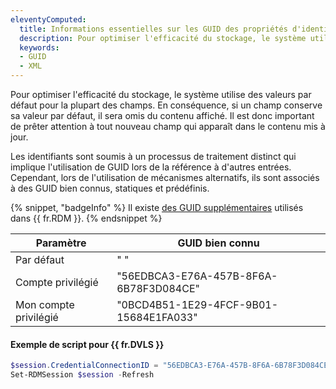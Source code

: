 ```yaml
---
eleventyComputed:
  title: Informations essentielles sur les GUID des propriétés d'identifiants dans {{ fr.DVLS }}
  description: Pour optimiser l'efficacité du stockage, le système utilise des valeurs par défaut pour la plupart des champs.
  keywords: 
  - GUID
  - XML
---
```

Pour optimiser l'efficacité du stockage, le système utilise des valeurs par défaut pour la plupart des champs. En conséquence, si un champ conserve sa valeur par défaut, il sera omis du contenu affiché. Il est donc important de prêter attention à tout nouveau champ qui apparaît dans le contenu mis à jour.

Les identifiants sont soumis à un processus de traitement distinct qui implique l'utilisation de GUID lors de la référence à d'autres entrées. Cependant, lors de l'utilisation de mécanismes alternatifs, ils sont associés à des GUID bien connus, statiques et prédéfinis.

{% snippet, "badgeInfo" %}
Il existe [des GUID supplémentaires](/powershell/rdm-powershell/xml-information/) utilisés dans {{ fr.RDM }}.
{% endsnippet %}

| Paramètre              | GUID bien connu                               |
|------------------------|-----------------------------------------------|
| Par défaut             | " "                                           |
| Compte privilégié      | "56EDBCA3-E76A-457B-8F6A-6B78F3D084CE"        |
| Mon compte privilégié  | "0BCD4B51-1E29-4FCF-9B01-15684E1FA033"        |

#### Exemple de script pour {{ fr.DVLS }}
```powershell
$session.CredentialConnectionID = "56EDBCA3-E76A-457B-8F6A-6B78F3D084CE"
Set-RDMSession $session -Refresh
```
